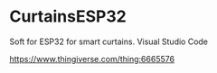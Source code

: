 # CurtainsESP32
Soft for ESP32 for smart curtains. Visual Studio Code 

https://www.thingiverse.com/thing:6665576
